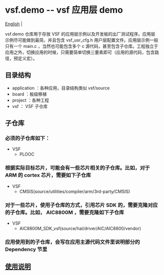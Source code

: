 # vsf.demo -- vsf 应用层 demo

[English](README.md) |

vsf.demo 仓库用于存放 VSF 的应用层示例以及开发板的出厂测试程序。应用层示例尽可能做到最简，并且包含 vsf_usr_cfg.h 用户层配置文件。应用层示例一般只有一个 main.c ，当然也可能包含多个 c 源代码，甚至包含子仓库。工程独立于应用之外，切换应用的时候，只需要简单切换三要素即可（应用的源代码，包含路径，预定义宏）。

## 目录结构
- application ：各种应用，目录结构类似 vsf/source
- board ：板级移植
- project ：各种工程
- vsf ： VSF 子仓库

## 子仓库
### 必须的子仓库如下：
- VSF
  - PLOOC

### 根据实际目标芯片，可能会有一些芯片相关的子仓库。比如，对于 ARM 的 cortex 芯片，需要如下子仓库
- VSF
  - CMSIS(source/utilities/compiler/arm/3rd-party/CMSIS)

### 对于一些芯片，使用子仓库的方式，引用芯片 SDK 的，需要克隆对应的子仓库。比如， AIC8800M ，需要克隆如下子仓库
- VSF
  - AIC8800M_SDK_vsf(source/hal/driver/AIC/AIC8800/vendor)

### 应用使用到的子仓库，会写在应用主源代码文件里说明部分的 Dependency 节里

## [使用说明](https://www.bilibili.com/video/BV1Ug411z7wH/?vd_source=4e65ae526a55e90072dbc16c85a4e3da)